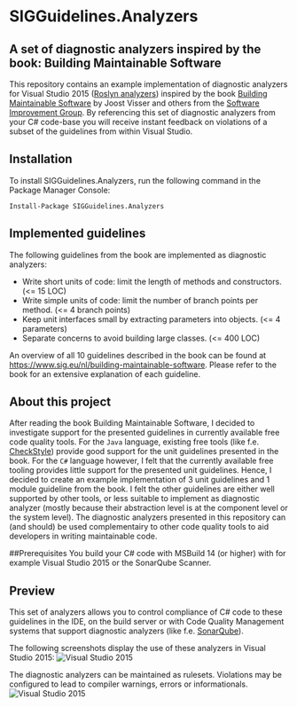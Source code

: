 # SIGGuidelines.Analyzers
## A set of diagnostic analyzers inspired by the book: Building Maintainable Software
This repository contains an example implementation of diagnostic analyzers for Visual Studio 2015 ([Roslyn analyzers](https://msdn.microsoft.com/en-us/magazine/dn879356.aspx)) inspired by the book [Building Maintainable Software](http://shop.oreilly.com/product/0636920049159.do) by Joost Visser and others from the [Software Improvement Group](https://www.sig.eu). By referencing this set of diagnostic analyzers from your C# code-base you will receive instant feedback on violations of a subset of the guidelines from within Visual Studio.

## Installation
To install SIGGuidelines.Analyzers, run the following command in the Package Manager Console:

`Install-Package SIGGuidelines.Analyzers`

## Implemented guidelines

The following guidelines from the book are implemented as diagnostic analyzers:

- Write short units of code: limit the length of methods and constructors. (<= 15 LOC)
- Write simple units of code: limit the number of branch points per method. (<= 4 branch points)
- Keep unit interfaces small by extracting parameters into objects. (<= 4 parameters)
- Separate concerns to avoid building large classes. (<= 400 LOC)

An overview of all 10 guidelines described in the book can be found at https://www.sig.eu/nl/building-maintainable-software.
Please refer to the book for an extensive explanation of each guideline.

## About this project
After reading the book Building Maintainable Software, I decided to investigate support for the presented guidelines in currently available free code quality tools. For the `Java` language, existing free tools (like f.e. [CheckStyle](http://checkstyle.sourceforge.net/checks.html)) provide good support for the unit guidelines presented in the book. For the `C#` language however, I felt that the currently available free tooling provides little support for the presented unit guidelines. Hence, I decided to create an example implementation of 3 unit guidelines and 1 module guideline from the book. I felt the other guidelines are either well supported by other tools, or less suitable to implement as diagnostic analyzer (mostly because their abstraction level is at the component level or the system level). The diagnostic analyzers presented in this repository can (and should) be used complementairy to other code quality tools to aid developers in writing maintainable code.

##Prerequisites
You build your C# code with MSBuild 14 (or higher) with for example Visual Studio 2015 or the SonarQube Scanner.

## Preview

This set of analyzers allows you to control compliance of C# code to these guidelines in the IDE, on the build server or with Code Quality Management systems that support diagnostic analyzers (like f.e. [SonarQube](http://www.sonarqube.org/)).

The following screenshots display the use of these analyzers in Visual Studio 2015:
![Visual Studio 2015](https://github.com/p3pijn/SIGGuidelines.Analyzers/raw/master/Screenshot1.PNG "Visual Studio 2015")

The diagnostic analyzers can be maintained as rulesets. Violations may be configured to lead to compiler warnings, errors or informationals.
![Visual Studio 2015](https://github.com/p3pijn/SIGGuidelines.Analyzers/raw/master/Screenshot2.PNG "Visual Studio 2015")



